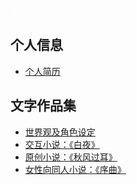 <font color=white>★</font>

## 个人信息
- <a href="https://llrrabab.github.io/resume.html" target="_blank">个人简历</a>


## 文字作品集

- <a href="https://llrrabab.github.io/world.html" target="_blank">世界观及角色设定</a>
- <a href="https://627409ea6ca5fb0b9fec2f93--llrrabab.netlify.app" target="_blank">交互小说：《白夜》</a>
- <a href="https://6273834b4afbb07b04f9cb48--llrrabab.netlify.app" target="_blank">原创小说：《秋风过耳》</a>
- <a href="https://6273835cab918a7a29270503--llrrabab.netlify.app" target="_blank">女性向同人小说：《序曲》</a>
